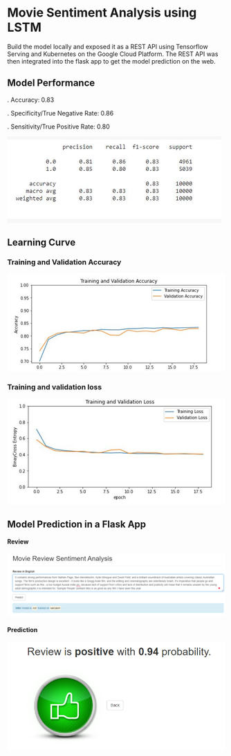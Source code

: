 # Movie Sentiment Analysis using LSTM
Build the model locally and exposed it as a REST API using Tensorflow Serving and Kubernetes on the Google Cloud Platform. The REST API was then integrated into the flask app to get the model prediction on the web.
## Model Performance
. Accuracy: 0.83

. Specificity/True Negative Rate: 0.86

. Sensitivity/True Positive Rate: 0.80

![](images/classification_report.JPG)

## Learning Curve
### Training and Validation Accuracy
![](images/training_validation_accuracy.JPG)

### Training and validation loss
![](images/training_validation_loss.JPG)

## Model Prediction in a Flask App
#### Review
![](images/review.png)
#### Prediction
![](images/result.png)
